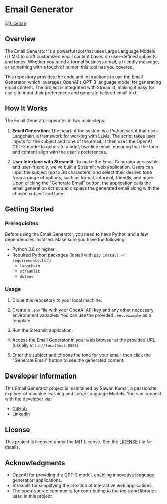 # Email Generator

[![License](https://img.shields.io/badge/license-MIT-blue.svg)](https://opensource.org/licenses/MIT)

## Overview

The Email Generator is a powerful tool that uses Large Language Models (LLMs) to craft customized email content based on user-defined subjects and tones. Whether you need a formal business email, a friendly message, or something with a touch of humor, this tool has you covered.

This repository provides the code and instructions to use the Email Generator, which leverages OpenAI's GPT-3 language model for generating email content. The project is integrated with Streamlit, making it easy for users to input their preferences and generate tailored email text.

## How It Works

The Email Generator operates in two main steps:

1. **Email Generation**: The heart of the system is a Python script that uses Langchain, a framework for working with LLMs. The script takes user inputs for the subject and tone of the email. It then uses the OpenAI GPT-3 model to generate a brief, two-line email, ensuring that the tone and content align with the user's preferences.

2. **User Interface with Streamlit**: To make the Email Generator accessible and user-friendly, we've built a Streamlit web application. Users can input the subject (up to 30 characters) and select their desired tone from a range of options, such as formal, informal, friendly, and more. Upon clicking the "Generate Email" button, the application calls the email generation script and displays the generated email along with the chosen subject and tone.

## Getting Started

### Prerequisites

Before using the Email Generator, you need to have Python and a few dependencies installed. Make sure you have the following:

- Python 3.6 or higher
- Required Python packages (install with `pip install -r requirements.txt`):
  - `langchain`
  - `streamlit`
  - `dotenv`

### Usage

1. Clone this repository to your local machine.

2. Create a `.env` file with your OpenAI API key and any other necessary environment variables. You can use the provided `.env.example` as a template.

3. Run the Streamlit application:


4. Access the Email Generator in your web browser at the provided URL (usually `http://localhost:8501`).

5. Enter the subject and choose the tone for your email, then click the "Generate Email" button to see the generated content.

## Developer Information

This Email Generator project is maintained by Sawan Kumar, a passionate explorer of machine learning and Large Language Models. You can connect with the developer via:

- [GitHub](https://github.com/sawanjr)
- [LinkedIn](https://www.linkedin.com/in/sawan-kumar-bb8793243)

## License

This project is licensed under the MIT License. See the [LICENSE](LICENSE) file for details.

## Acknowledgments

- OpenAI for providing the GPT-3 model, enabling innovative language generation applications.
- Streamlit for simplifying the creation of interactive web applications.
- The open-source community for contributing to the tools and libraries used in this project.
